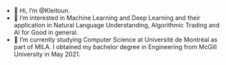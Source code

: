 - 👋 Hi, I’m @Kleitoun.
- 👀 I’m interested in Machine Learning and Deep Learning and their application in Natural Language Understanding, Algorithmic Trading and AI for Good in general.
- 🌱 I’m currently studying Computer Science at Université de Montréal as part of MILA. I obtained my bachelor degree in Engineering from McGill University in May 2021.

<!---
Kleitoun/Kleitoun is a ✨ special ✨ repository because its `README.md` (this file) appears on your GitHub profile.
You can click the Preview link to take a look at your changes.
--->
